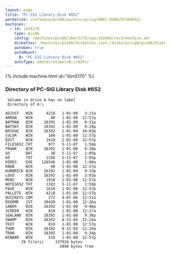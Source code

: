 ```yaml
---
layout: page
title: "PC-SIG Library Disk #652"
permalink: /software/pcx86/sw/misc/pcsig/0001-0999/DISK0652/
machines:
  - id: ibm5170
    type: pcx86
    config: /machines/pcx86/ibm/5170/cga/1024kb/rev3/machine.xml
    diskettes: /machines/pcx86/diskettes.json,/disks/pcsig0/pcx86/diskettes.json
    autoGen: true
    autoMount:
      B: "PC-SIG Library Disk #652"
    autoType: $date\r$time\rB:\rDIR\r
---
```


{% include machine.html id="ibm5170" %}

### Directory of PC-SIG Library Disk #652

     Volume in drive A has no label
     Directory of A:\

    ADJUST   WIN      4210   1-01-80   3:13a
    ARROW    WIN        40   1-01-80  12:57p
    BATMAN   BIN     16392   1-01-80   9:31p
    BATSKY   BIN     16392   1-01-80   9:29p
    BRIDGE   BIN     16392   1-01-80  10:03p
    COLOR    WIN       160   1-01-80  12:57p
    EDIT     WIN      1610   1-01-80  12:57p
    FILES652 TXT       977   5-11-87   1:58p
    FRANK    BIN     16392   1-01-80   9:30p
    GO       BAT        38   5-11-87   2:05p
    GO       TXT      1156   5-11-87   2:05p
    HIRES    EXE    126546   1-01-80   1:00a
    KNOB     WIN        40   1-01-80  12:57p
    KURBRICK BIN     16392   1-01-80   9:33p
    LOGO     BIN     16392   1-01-80   3:03p
    MENU     WIN      1910   1-01-80  12:57p
    NOTES652 TXT      2283   5-11-87   1:59p
    PAGE     WIN      1610   1-01-80  12:57p
    PALLETE  WIN      4210   1-01-80  12:57p
    QUICKEYS COM       272   4-07-86  12:51a
    README   1ST     10420   1-01-80  12:26a
    SABER    BIN     16392   1-01-80   9:46p
    SCREEN   WIN       810   1-01-80  12:27a
    SEALAND  BIN     16392   1-01-80   9:36p
    SWAMP    BIN     16392   8-31-84  12:24a
    TEXT     WIN       810   1-01-80  12:57p
    THOR     BIN     16392   8-31-84  12:19a
    TRAN     BIN     16392   1-01-80   9:34p
    WINBAR   WIN       510   1-01-80  12:57p
           29 file(s)     337924 bytes
                            2048 bytes free
